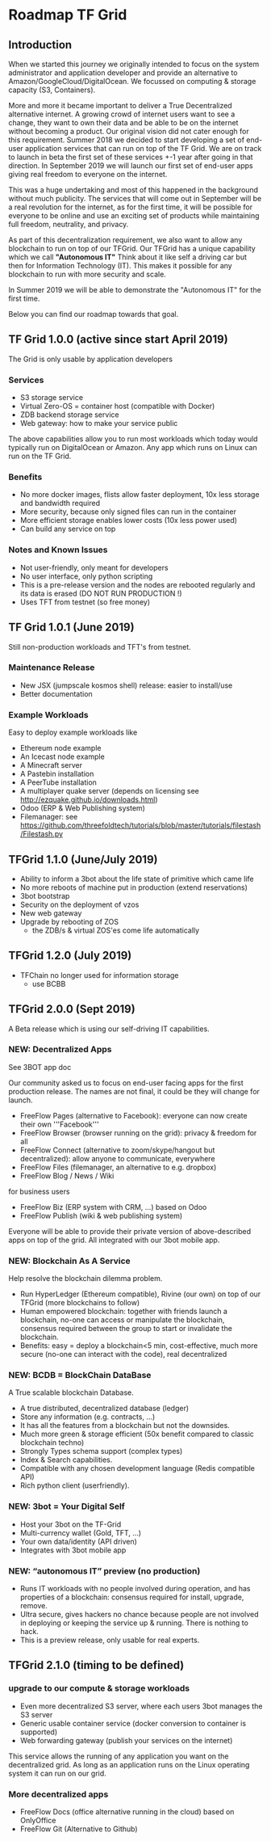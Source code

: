 # Roadmap TF Grid

## Introduction

When we started this journey we originally intended to focus on the system administrator and application developer and provide an alternative to Amazon/GoogleCloud/DigitalOcean. We focussed on computing & storage capacity (S3, Containers).

More and more it became important to deliver a True Decentralized alternative internet. A growing crowd of internet users want to see a change, they want to own their data and be able to be on the internet without becoming a product. Our original vision did not cater enough for this requirement. Summer 2018 we decided to start developing a set of end-user application services that can run on top of the TF Grid. We are on track to launch in beta the first set of these services +-1 year after going in that direction. In September 2019 we will launch our first set of end-user apps giving real freedom to everyone on the internet.

This was a huge undertaking and most of this happened in the background without much publicity.
The services that will come out in September will be a real revolution for the internet, as for the first time, it will be possible for everyone to be online and use an exciting set of products while maintaining full freedom, neutrality, and privacy.

As part of this decentralization requirement, we also want to allow any blockchain to run on top of our TFGrid. Our TFGrid has a unique capability which we call **"Autonomous IT"** Think about it like self a driving car but then for Information Technology (IT). This makes it possible for any blockchain to run with more security and scale.

In Summer 2019 we will be able to demonstrate the "Autonomous IT" for the first time.

Below you can find our roadmap towards that goal.

## TF Grid 1.0.0 (active since start April 2019)

The Grid is only usable by application developers

### Services

- S3 storage service
- Virtual Zero-OS = container host (compatible with Docker)
- ZDB backend storage service
- Web gateway: how to make your service public

The above capabilities allow you to run most workloads which today would typically run on DigitalOcean or Amazon. Any app which runs on Linux can run on the TF Grid.

### Benefits

- No more docker images, flists allow faster deployment, 10x less storage and bandwidth required 
- More security, because only signed files can run in the container
- More efficient storage enables lower costs (10x less power used)
- Can build any service on top

### Notes and Known Issues

- Not user-friendly, only meant for developers
- No user interface, only python scripting
- This is a pre-release version and the nodes are rebooted regularly and its data is erased (DO NOT RUN PRODUCTION !)
- Uses TFT from testnet (so free money)

## TF Grid 1.0.1 (June 2019)

Still non-production workloads and TFT's from testnet.

### Maintenance Release

- New JSX (jumpscale kosmos shell) release: easier to install/use
- Better documentation

### Example Workloads

Easy to deploy example workloads like

- Ethereum node example
- An Icecast node example
- A Minecraft server
- A Pastebin installation
- A PeerTube installation
- A multiplayer quake server (depends on licensing see http://ezquake.github.io/downloads.html)
- Odoo (ERP & Web Publishing system)
- Filemanager: see https://github.com/threefoldtech/tutorials/blob/master/tutorials/filestash/Filestash.py

## TFGrid 1.1.0 (June/July 2019)

- Ability to inform a 3bot about the life state of primitive which came life
- No more reboots of machine put in production (extend reservations)
- 3bot bootstrap
- Security on the deployment of vzos
- New web gateway
- Upgrade by rebooting of ZOS
  - the ZDB/s & virtual ZOS'es come life automatically


## TFGrid 1.2.0 (July 2019)

- TFChain no longer used for information storage
    - use BCBB

## TFGrid 2.0.0 (Sept 2019)

A Beta release which is using our self-driving IT capabilities.

### NEW: Decentralized Apps

See 3BOT app doc

Our community asked us to focus on end-user facing apps for the first production release.
The names are not final, it could be they will change for launch.

- FreeFlow Pages (alternative to Facebook): everyone can now create their own '''Facebook'''
- FreeFlow Browser (browser running on the grid): privacy & freedom for all
- FreeFlow Connect (alternative to zoom/skype/hangout but decentralized): allow anyone to communicate, everywhere
- FreeFlow Files (filemanager, an alternative to e.g. dropbox)
- FreeFlow Blog / News / Wiki

for business users

- FreeFlow Biz (ERP system with CRM, …) based on Odoo
- FreeFlow Publish (wiki & web publishing system)

Everyone will be able to provide their private version of above-described apps on top of the grid. 
All integrated with our 3bot mobile app.

### NEW: Blockchain As A Service

Help resolve the blockchain dilemma problem.

- Run HyperLedger (Ethereum compatible), Rivine (our own) on top of our TFGrid (more blockchains to follow)
- Human empowered blockchain: together with friends launch a blockchain, no-one can access or manipulate the blockchain, consensus required between the group to start or invalidate the blockchain.
- Benefits: easy = deploy a blockchain<5 min, cost-effective, much more secure (no-one can interact with the code), real decentralized

### NEW: BCDB = BlockChain DataBase

A True scalable blockchain Database. 

- A true distributed, decentralized database (ledger)
- Store any information (e.g. contracts, …)
- It has all the features from a blockchain but not the downsides.
- Much more green & storage efficient (50x benefit compared to classic blockchain techno)
- Strongly Types schema support (complex types)
- Index & Search capabilities.
- Compatible with any chosen development language (Redis compatible API)
- Rich python client (userfriendly).

### NEW: 3bot = Your Digital Self

- Host your 3bot on the TF-Grid
- Multi-currency wallet (Gold, TFT, …)
- Your own data/identity (API driven)
- Integrates with 3bot mobile app

### NEW: “autonomous IT” preview (no production)

- Runs IT workloads with no people involved during operation, and has properties of a blockchain: consensus required for install, upgrade, remove.
- Ultra secure, gives hackers no chance because people are not involved in deploying or keeping the service up & running. There is nothing to hack.
- This is a preview release, only usable for real experts.

## TFGrid 2.1.0 (timing to be defined)

### upgrade to our compute & storage workloads

- Even more decentralized S3 server, where each users 3bot manages the S3 server
- Generic usable container service (docker conversion to container is supported)
- Web forwarding gateway (publish your services on the internet)

This service allows the running of any application you want on the decentralized grid.
As long as an application runs on the Linux operating system it can run on our grid.

### More decentralized apps

- FreeFlow Docs (office alternative running in the cloud) based on OnlyOffice
- FreeFlow Git (Alternative to Github)




